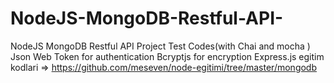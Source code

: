# NodeJS-MongoDB-Restful-API-
NodeJS MongoDB Restful API Project
Test Codes(with Chai and mocha )
Json Web Token for authentication
Bcryptjs for encryption
Express.js
egitim kodlari => https://github.com/meseven/node-egitimi/tree/master/mongodb
